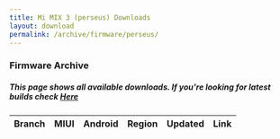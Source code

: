 ```yaml
---
title: Mi MIX 3 (perseus) Downloads
layout: download
permalink: /archive/firmware/perseus/
---
```


### Firmware Archive
##### This page shows all available downloads. If you're looking for latest builds check [Here](/firmware/perseus/)


<div class="table-responsive-md" style="margin-top: 25px;">
<table id="firmware" class="compact table table-striped table-hover table-sm">
    <thead class="thead-dark">
        <tr>
            <th>Branch</th>
            <th>MIUI</th>
            <th>Android</th>
            <th>Region</th>
            <th>Updated</th>
            <th>Link</th>
        </tr>
    </thead>
    <script>loadFirmwareDownloads('perseus', 'full')</script>
</table>
</div>
